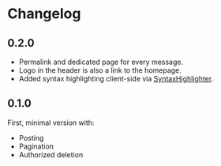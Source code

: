# Changelog

## 0.2.0

* Permalink and dedicated page for every message.
* Logo in the header is also a link to the homepage.
* Added syntax highlighting client-side via [SyntaxHighlighter](http://alexgorbatchev.com/SyntaxHighlighter/).

## 0.1.0

First, minimal version with:

* Posting
* Pagination
* Authorized deletion
